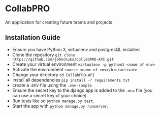 # CollabPRO
An application for creating future teams and projects.


## Installation Guide
- Ensure you have Python 3, virtualenv and postgresQL installed
- Clone the repository `git clone https://github.com/johnchuks/CollabPRO-API.git`
- Create your virtual environment `virtualenv -p python3 <name of env>`
- Activate the environment `source <name of env>/bin/activate`
- Change your directory `cd CollabPRO-API`
- Install all dependencies `pip install -r requirements.txt`
- create a .env file using the `.env-sample`
- Ensure the secret key to the django app is added to the `.env` file (you can use a secret key of your choice).
- Run tests like so `python manage.py test`.
- Start the app with `python manage.py runserver`.
